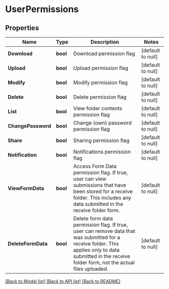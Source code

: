 # UserPermissions

## Properties
Name | Type | Description | Notes
------------ | ------------- | ------------- | -------------
**Download** | **bool** | Download permission flag | [default to null]
**Upload** | **bool** | Upload permission flag | [default to null]
**Modify** | **bool** | Modify permission flag | [default to null]
**Delete** | **bool** | Delete permission flag | [default to null]
**List** | **bool** | View folder contents permission flag | [default to null]
**ChangePassword** | **bool** | Change (own) password permission flag | [default to null]
**Share** | **bool** | Sharing permission flag | [default to null]
**Notification** | **bool** | Notifications permission flag | [default to null]
**ViewFormData** | **bool** | Access Form Data permission flag. If true, user can view submissions that have been stored for a receive folder. This includes any data submitted in the receive folder form. | [default to null]
**DeleteFormData** | **bool** | Delete form data permission flag. If true, user can remove data that was submitted for a receive folder. This applies only to data submitted in the receive folder form, not the actual files uploaded. | [default to null]

[[Back to Model list]](../README.md#documentation-for-models) [[Back to API list]](../README.md#documentation-for-api-endpoints) [[Back to README]](../README.md)

